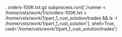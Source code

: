 .
orders-100K.txt.gz
subprocess.run(['./runner < /home/vsts/work/1/s/orders-100K.txt > /home/vsts/work/1/part_1_rust_solution/trades && ls -l /home/vsts/work/1/part_1_rust_solution'], shell=True, cwd='/home/vsts/work/1/part_1_rust_solution/trades')

